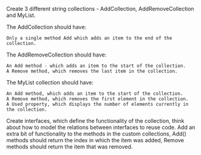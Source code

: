 Create 3 different string collections - AddCollection, AddRemoveCollection and MyList.

 The AddCollection should have:
 
	Only a single method Add which adds an item to the end of the collection.

 The AddRemoveCollection should have:
 
	An Add method - which adds an item to the start of the collection.
	A Remove method, which removes the last item in the collection.

 The MyList collection should have:
 
	An Add method, which adds an item to the start of the collection.
	A Remove method, which removes the first element in the collection.
	A Used property, which displays the number of elements currently in the collection. 

Create interfaces, which define the functionality of the collection, think about how to model the relations between interfaces to reuse code. Add an extra bit of functionality to the methods in the custom collections, Add() methods should return the index in which the item was added, Remove methods should return the item that was removed. 
